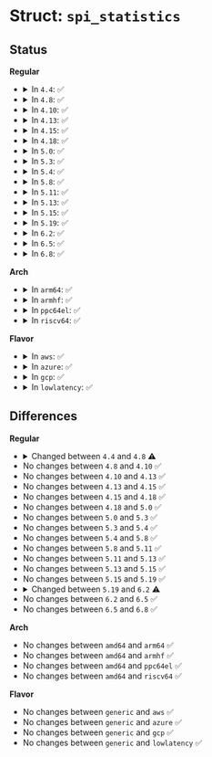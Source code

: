 # Struct: <code>spi_statistics</code>

## Status
<b>Regular</b>
<ul>
<li>
<details>
<summary>In <code>4.4</code>: ✅</summary>

```c
struct spi_statistics {
    spinlock_t lock;
    long unsigned int messages;
    long unsigned int transfers;
    long unsigned int errors;
    long unsigned int timedout;
    long unsigned int spi_sync;
    long unsigned int spi_sync_immediate;
    long unsigned int spi_async;
    long long unsigned int bytes;
    long long unsigned int bytes_rx;
    long long unsigned int bytes_tx;
    long unsigned int transfer_bytes_histo[17];
};
```
</details>
</li>
<li>
<details>
<summary>In <code>4.8</code>: ✅</summary>

```c
struct spi_statistics {
    spinlock_t lock;
    long unsigned int messages;
    long unsigned int transfers;
    long unsigned int errors;
    long unsigned int timedout;
    long unsigned int spi_sync;
    long unsigned int spi_sync_immediate;
    long unsigned int spi_async;
    long long unsigned int bytes;
    long long unsigned int bytes_rx;
    long long unsigned int bytes_tx;
    long unsigned int transfer_bytes_histo[17];
    long unsigned int transfers_split_maxsize;
};
```
</details>
</li>
<li>
<details>
<summary>In <code>4.10</code>: ✅</summary>

```c
struct spi_statistics {
    spinlock_t lock;
    long unsigned int messages;
    long unsigned int transfers;
    long unsigned int errors;
    long unsigned int timedout;
    long unsigned int spi_sync;
    long unsigned int spi_sync_immediate;
    long unsigned int spi_async;
    long long unsigned int bytes;
    long long unsigned int bytes_rx;
    long long unsigned int bytes_tx;
    long unsigned int transfer_bytes_histo[17];
    long unsigned int transfers_split_maxsize;
};
```
</details>
</li>
<li>
<details>
<summary>In <code>4.13</code>: ✅</summary>

```c
struct spi_statistics {
    spinlock_t lock;
    long unsigned int messages;
    long unsigned int transfers;
    long unsigned int errors;
    long unsigned int timedout;
    long unsigned int spi_sync;
    long unsigned int spi_sync_immediate;
    long unsigned int spi_async;
    long long unsigned int bytes;
    long long unsigned int bytes_rx;
    long long unsigned int bytes_tx;
    long unsigned int transfer_bytes_histo[17];
    long unsigned int transfers_split_maxsize;
};
```
</details>
</li>
<li>
<details>
<summary>In <code>4.15</code>: ✅</summary>

```c
struct spi_statistics {
    spinlock_t lock;
    long unsigned int messages;
    long unsigned int transfers;
    long unsigned int errors;
    long unsigned int timedout;
    long unsigned int spi_sync;
    long unsigned int spi_sync_immediate;
    long unsigned int spi_async;
    long long unsigned int bytes;
    long long unsigned int bytes_rx;
    long long unsigned int bytes_tx;
    long unsigned int transfer_bytes_histo[17];
    long unsigned int transfers_split_maxsize;
};
```
</details>
</li>
<li>
<details>
<summary>In <code>4.18</code>: ✅</summary>

```c
struct spi_statistics {
    spinlock_t lock;
    long unsigned int messages;
    long unsigned int transfers;
    long unsigned int errors;
    long unsigned int timedout;
    long unsigned int spi_sync;
    long unsigned int spi_sync_immediate;
    long unsigned int spi_async;
    long long unsigned int bytes;
    long long unsigned int bytes_rx;
    long long unsigned int bytes_tx;
    long unsigned int transfer_bytes_histo[17];
    long unsigned int transfers_split_maxsize;
};
```
</details>
</li>
<li>
<details>
<summary>In <code>5.0</code>: ✅</summary>

```c
struct spi_statistics {
    spinlock_t lock;
    long unsigned int messages;
    long unsigned int transfers;
    long unsigned int errors;
    long unsigned int timedout;
    long unsigned int spi_sync;
    long unsigned int spi_sync_immediate;
    long unsigned int spi_async;
    long long unsigned int bytes;
    long long unsigned int bytes_rx;
    long long unsigned int bytes_tx;
    long unsigned int transfer_bytes_histo[17];
    long unsigned int transfers_split_maxsize;
};
```
</details>
</li>
<li>
<details>
<summary>In <code>5.3</code>: ✅</summary>

```c
struct spi_statistics {
    spinlock_t lock;
    long unsigned int messages;
    long unsigned int transfers;
    long unsigned int errors;
    long unsigned int timedout;
    long unsigned int spi_sync;
    long unsigned int spi_sync_immediate;
    long unsigned int spi_async;
    long long unsigned int bytes;
    long long unsigned int bytes_rx;
    long long unsigned int bytes_tx;
    long unsigned int transfer_bytes_histo[17];
    long unsigned int transfers_split_maxsize;
};
```
</details>
</li>
<li>
<details>
<summary>In <code>5.4</code>: ✅</summary>

```c
struct spi_statistics {
    spinlock_t lock;
    long unsigned int messages;
    long unsigned int transfers;
    long unsigned int errors;
    long unsigned int timedout;
    long unsigned int spi_sync;
    long unsigned int spi_sync_immediate;
    long unsigned int spi_async;
    long long unsigned int bytes;
    long long unsigned int bytes_rx;
    long long unsigned int bytes_tx;
    long unsigned int transfer_bytes_histo[17];
    long unsigned int transfers_split_maxsize;
};
```
</details>
</li>
<li>
<details>
<summary>In <code>5.8</code>: ✅</summary>

```c
struct spi_statistics {
    spinlock_t lock;
    long unsigned int messages;
    long unsigned int transfers;
    long unsigned int errors;
    long unsigned int timedout;
    long unsigned int spi_sync;
    long unsigned int spi_sync_immediate;
    long unsigned int spi_async;
    long long unsigned int bytes;
    long long unsigned int bytes_rx;
    long long unsigned int bytes_tx;
    long unsigned int transfer_bytes_histo[17];
    long unsigned int transfers_split_maxsize;
};
```
</details>
</li>
<li>
<details>
<summary>In <code>5.11</code>: ✅</summary>

```c
struct spi_statistics {
    spinlock_t lock;
    long unsigned int messages;
    long unsigned int transfers;
    long unsigned int errors;
    long unsigned int timedout;
    long unsigned int spi_sync;
    long unsigned int spi_sync_immediate;
    long unsigned int spi_async;
    long long unsigned int bytes;
    long long unsigned int bytes_rx;
    long long unsigned int bytes_tx;
    long unsigned int transfer_bytes_histo[17];
    long unsigned int transfers_split_maxsize;
};
```
</details>
</li>
<li>
<details>
<summary>In <code>5.13</code>: ✅</summary>

```c
struct spi_statistics {
    spinlock_t lock;
    long unsigned int messages;
    long unsigned int transfers;
    long unsigned int errors;
    long unsigned int timedout;
    long unsigned int spi_sync;
    long unsigned int spi_sync_immediate;
    long unsigned int spi_async;
    long long unsigned int bytes;
    long long unsigned int bytes_rx;
    long long unsigned int bytes_tx;
    long unsigned int transfer_bytes_histo[17];
    long unsigned int transfers_split_maxsize;
};
```
</details>
</li>
<li>
<details>
<summary>In <code>5.15</code>: ✅</summary>

```c
struct spi_statistics {
    spinlock_t lock;
    long unsigned int messages;
    long unsigned int transfers;
    long unsigned int errors;
    long unsigned int timedout;
    long unsigned int spi_sync;
    long unsigned int spi_sync_immediate;
    long unsigned int spi_async;
    long long unsigned int bytes;
    long long unsigned int bytes_rx;
    long long unsigned int bytes_tx;
    long unsigned int transfer_bytes_histo[17];
    long unsigned int transfers_split_maxsize;
};
```
</details>
</li>
<li>
<details>
<summary>In <code>5.19</code>: ✅</summary>

```c
struct spi_statistics {
    spinlock_t lock;
    long unsigned int messages;
    long unsigned int transfers;
    long unsigned int errors;
    long unsigned int timedout;
    long unsigned int spi_sync;
    long unsigned int spi_sync_immediate;
    long unsigned int spi_async;
    long long unsigned int bytes;
    long long unsigned int bytes_rx;
    long long unsigned int bytes_tx;
    long unsigned int transfer_bytes_histo[17];
    long unsigned int transfers_split_maxsize;
};
```
</details>
</li>
<li>
<details>
<summary>In <code>6.2</code>: ✅</summary>

```c
struct spi_statistics {
    struct u64_stats_sync syncp;
    u64_stats_t messages;
    u64_stats_t transfers;
    u64_stats_t errors;
    u64_stats_t timedout;
    u64_stats_t spi_sync;
    u64_stats_t spi_sync_immediate;
    u64_stats_t spi_async;
    u64_stats_t bytes;
    u64_stats_t bytes_rx;
    u64_stats_t bytes_tx;
    u64_stats_t transfer_bytes_histo[17];
    u64_stats_t transfers_split_maxsize;
};
```
</details>
</li>
<li>
<details>
<summary>In <code>6.5</code>: ✅</summary>

```c
struct spi_statistics {
    struct u64_stats_sync syncp;
    u64_stats_t messages;
    u64_stats_t transfers;
    u64_stats_t errors;
    u64_stats_t timedout;
    u64_stats_t spi_sync;
    u64_stats_t spi_sync_immediate;
    u64_stats_t spi_async;
    u64_stats_t bytes;
    u64_stats_t bytes_rx;
    u64_stats_t bytes_tx;
    u64_stats_t transfer_bytes_histo[17];
    u64_stats_t transfers_split_maxsize;
};
```
</details>
</li>
<li>
<details>
<summary>In <code>6.8</code>: ✅</summary>

```c
struct spi_statistics {
    struct u64_stats_sync syncp;
    u64_stats_t messages;
    u64_stats_t transfers;
    u64_stats_t errors;
    u64_stats_t timedout;
    u64_stats_t spi_sync;
    u64_stats_t spi_sync_immediate;
    u64_stats_t spi_async;
    u64_stats_t bytes;
    u64_stats_t bytes_rx;
    u64_stats_t bytes_tx;
    u64_stats_t transfer_bytes_histo[17];
    u64_stats_t transfers_split_maxsize;
};
```
</details>
</li>
</ul>
<b>Arch</b>
<ul>
<li>
<details>
<summary>In <code>arm64</code>: ✅</summary>

```c
struct spi_statistics {
    spinlock_t lock;
    long unsigned int messages;
    long unsigned int transfers;
    long unsigned int errors;
    long unsigned int timedout;
    long unsigned int spi_sync;
    long unsigned int spi_sync_immediate;
    long unsigned int spi_async;
    long long unsigned int bytes;
    long long unsigned int bytes_rx;
    long long unsigned int bytes_tx;
    long unsigned int transfer_bytes_histo[17];
    long unsigned int transfers_split_maxsize;
};
```
</details>
</li>
<li>
<details>
<summary>In <code>armhf</code>: ✅</summary>

```c
struct spi_statistics {
    spinlock_t lock;
    long unsigned int messages;
    long unsigned int transfers;
    long unsigned int errors;
    long unsigned int timedout;
    long unsigned int spi_sync;
    long unsigned int spi_sync_immediate;
    long unsigned int spi_async;
    long long unsigned int bytes;
    long long unsigned int bytes_rx;
    long long unsigned int bytes_tx;
    long unsigned int transfer_bytes_histo[17];
    long unsigned int transfers_split_maxsize;
};
```
</details>
</li>
<li>
<details>
<summary>In <code>ppc64el</code>: ✅</summary>

```c
struct spi_statistics {
    spinlock_t lock;
    long unsigned int messages;
    long unsigned int transfers;
    long unsigned int errors;
    long unsigned int timedout;
    long unsigned int spi_sync;
    long unsigned int spi_sync_immediate;
    long unsigned int spi_async;
    long long unsigned int bytes;
    long long unsigned int bytes_rx;
    long long unsigned int bytes_tx;
    long unsigned int transfer_bytes_histo[17];
    long unsigned int transfers_split_maxsize;
};
```
</details>
</li>
<li>
<details>
<summary>In <code>riscv64</code>: ✅</summary>

```c
struct spi_statistics {
    spinlock_t lock;
    long unsigned int messages;
    long unsigned int transfers;
    long unsigned int errors;
    long unsigned int timedout;
    long unsigned int spi_sync;
    long unsigned int spi_sync_immediate;
    long unsigned int spi_async;
    long long unsigned int bytes;
    long long unsigned int bytes_rx;
    long long unsigned int bytes_tx;
    long unsigned int transfer_bytes_histo[17];
    long unsigned int transfers_split_maxsize;
};
```
</details>
</li>
</ul>
<b>Flavor</b>
<ul>
<li>
<details>
<summary>In <code>aws</code>: ✅</summary>

```c
struct spi_statistics {
    spinlock_t lock;
    long unsigned int messages;
    long unsigned int transfers;
    long unsigned int errors;
    long unsigned int timedout;
    long unsigned int spi_sync;
    long unsigned int spi_sync_immediate;
    long unsigned int spi_async;
    long long unsigned int bytes;
    long long unsigned int bytes_rx;
    long long unsigned int bytes_tx;
    long unsigned int transfer_bytes_histo[17];
    long unsigned int transfers_split_maxsize;
};
```
</details>
</li>
<li>
<details>
<summary>In <code>azure</code>: ✅</summary>

```c
struct spi_statistics {
    spinlock_t lock;
    long unsigned int messages;
    long unsigned int transfers;
    long unsigned int errors;
    long unsigned int timedout;
    long unsigned int spi_sync;
    long unsigned int spi_sync_immediate;
    long unsigned int spi_async;
    long long unsigned int bytes;
    long long unsigned int bytes_rx;
    long long unsigned int bytes_tx;
    long unsigned int transfer_bytes_histo[17];
    long unsigned int transfers_split_maxsize;
};
```
</details>
</li>
<li>
<details>
<summary>In <code>gcp</code>: ✅</summary>

```c
struct spi_statistics {
    spinlock_t lock;
    long unsigned int messages;
    long unsigned int transfers;
    long unsigned int errors;
    long unsigned int timedout;
    long unsigned int spi_sync;
    long unsigned int spi_sync_immediate;
    long unsigned int spi_async;
    long long unsigned int bytes;
    long long unsigned int bytes_rx;
    long long unsigned int bytes_tx;
    long unsigned int transfer_bytes_histo[17];
    long unsigned int transfers_split_maxsize;
};
```
</details>
</li>
<li>
<details>
<summary>In <code>lowlatency</code>: ✅</summary>

```c
struct spi_statistics {
    spinlock_t lock;
    long unsigned int messages;
    long unsigned int transfers;
    long unsigned int errors;
    long unsigned int timedout;
    long unsigned int spi_sync;
    long unsigned int spi_sync_immediate;
    long unsigned int spi_async;
    long long unsigned int bytes;
    long long unsigned int bytes_rx;
    long long unsigned int bytes_tx;
    long unsigned int transfer_bytes_histo[17];
    long unsigned int transfers_split_maxsize;
};
```
</details>
</li>
</ul>

## Differences
<b>Regular</b>
<ul>
<li>
<details>
<summary>Changed between <code>4.4</code> and <code>4.8</code> ⚠️</summary>
<ul>
<li>
<b>Field added. </b>
<code>long unsigned int transfers_split_maxsize</code>
</li>
</ul>
</details>
</li>
<li>
No changes between <code>4.8</code> and <code>4.10</code> ✅
</li>
<li>
No changes between <code>4.10</code> and <code>4.13</code> ✅
</li>
<li>
No changes between <code>4.13</code> and <code>4.15</code> ✅
</li>
<li>
No changes between <code>4.15</code> and <code>4.18</code> ✅
</li>
<li>
No changes between <code>4.18</code> and <code>5.0</code> ✅
</li>
<li>
No changes between <code>5.0</code> and <code>5.3</code> ✅
</li>
<li>
No changes between <code>5.3</code> and <code>5.4</code> ✅
</li>
<li>
No changes between <code>5.4</code> and <code>5.8</code> ✅
</li>
<li>
No changes between <code>5.8</code> and <code>5.11</code> ✅
</li>
<li>
No changes between <code>5.11</code> and <code>5.13</code> ✅
</li>
<li>
No changes between <code>5.13</code> and <code>5.15</code> ✅
</li>
<li>
No changes between <code>5.15</code> and <code>5.19</code> ✅
</li>
<li>
<details>
<summary>Changed between <code>5.19</code> and <code>6.2</code> ⚠️</summary>
<ul>
<li>
<b>Field added. </b>
<code>struct u64_stats_sync syncp</code>
</li>
<li>
<b>Field removed. </b>
<code>spinlock_t lock</code>
</li>
<li>
<b>Field type changed. </b>
<code>long unsigned int messages</code> ➡️ <code>u64_stats_t messages</code>
</li>
<li>
<b>Field type changed. </b>
<code>long unsigned int transfers</code> ➡️ <code>u64_stats_t transfers</code>
</li>
<li>
<b>Field type changed. </b>
<code>long unsigned int errors</code> ➡️ <code>u64_stats_t errors</code>
</li>
<li>
<b>Field type changed. </b>
<code>long unsigned int timedout</code> ➡️ <code>u64_stats_t timedout</code>
</li>
<li>
<b>Field type changed. </b>
<code>long unsigned int spi_sync</code> ➡️ <code>u64_stats_t spi_sync</code>
</li>
<li>
<b>Field type changed. </b>
<code>long unsigned int spi_sync_immediate</code> ➡️ <code>u64_stats_t spi_sync_immediate</code>
</li>
<li>
<b>Field type changed. </b>
<code>long unsigned int spi_async</code> ➡️ <code>u64_stats_t spi_async</code>
</li>
<li>
<b>Field type changed. </b>
<code>long long unsigned int bytes</code> ➡️ <code>u64_stats_t bytes</code>
</li>
<li>
<b>Field type changed. </b>
<code>long long unsigned int bytes_rx</code> ➡️ <code>u64_stats_t bytes_rx</code>
</li>
<li>
<b>Field type changed. </b>
<code>long long unsigned int bytes_tx</code> ➡️ <code>u64_stats_t bytes_tx</code>
</li>
<li>
<b>Field type changed. </b>
<code>long unsigned int transfer_bytes_histo[17]</code> ➡️ <code>u64_stats_t transfer_bytes_histo[17]</code>
</li>
<li>
<b>Field type changed. </b>
<code>long unsigned int transfers_split_maxsize</code> ➡️ <code>u64_stats_t transfers_split_maxsize</code>
</li>
</ul>
</details>
</li>
<li>
No changes between <code>6.2</code> and <code>6.5</code> ✅
</li>
<li>
No changes between <code>6.5</code> and <code>6.8</code> ✅
</li>
</ul>
<b>Arch</b>
<ul>
<li>
No changes between <code>amd64</code> and <code>arm64</code> ✅
</li>
<li>
No changes between <code>amd64</code> and <code>armhf</code> ✅
</li>
<li>
No changes between <code>amd64</code> and <code>ppc64el</code> ✅
</li>
<li>
No changes between <code>amd64</code> and <code>riscv64</code> ✅
</li>
</ul>
<b>Flavor</b>
<ul>
<li>
No changes between <code>generic</code> and <code>aws</code> ✅
</li>
<li>
No changes between <code>generic</code> and <code>azure</code> ✅
</li>
<li>
No changes between <code>generic</code> and <code>gcp</code> ✅
</li>
<li>
No changes between <code>generic</code> and <code>lowlatency</code> ✅
</li>
</ul>
